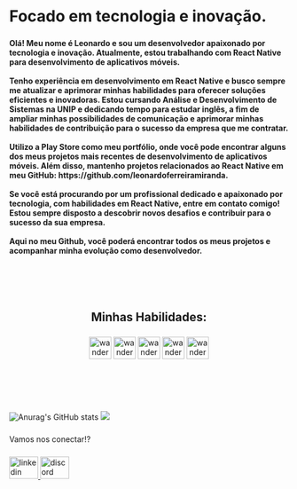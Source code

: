 <h1 align="left">Focado em tecnologia e inovação.</h1>

###

<h4 align="left">Olá! Meu nome é Leonardo e sou um desenvolvedor apaixonado por tecnologia e inovação. Atualmente, estou trabalhando com React Native para desenvolvimento de aplicativos móveis.
<br>
<br>
Tenho experiência em desenvolvimento em React Native e busco sempre me atualizar e aprimorar minhas habilidades para oferecer soluções eficientes e inovadoras. Estou cursando Análise e Desenvolvimento de Sistemas na UNIP e dedicando tempo para estudar inglês, a fim de ampliar minhas possibilidades de comunicação e aprimorar minhas habilidades de contribuição para o sucesso da empresa que me contratar.
<br>
<br>
Utilizo a Play Store como meu portfólio, onde você pode encontrar alguns dos meus projetos mais recentes de desenvolvimento de aplicativos móveis. Além disso, mantenho projetos relacionados ao React Native em meu GitHub: https://github.com/leonardoferreiramiranda.
<br>
<br>
Se você está procurando por um profissional dedicado e apaixonado por tecnologia, com habilidades em React Native, entre em contato comigo! Estou sempre disposto a descobrir novos desafios e contribuir para o sucesso da sua empresa.
<br>
<br>
Aqui no meu Github, você poderá encontrar todos os meus projetos e acompanhar minha evolução como desenvolvedor.</h4>
<br>
<br>
<br>

###

<h2 align="center">Minhas Habilidades:</h2>

###

<div align="center">
 <img aling="centeer"alt="wanderson-html"heignt="30" width="40" src="https://cdn.jsdelivr.net/gh/devicons/devicon/icons/html5/html5-original.svg"/>
 <img aling="centeer"alt="wanderson-html"heignt="30" width="40" src="https://cdn.jsdelivr.net/gh/devicons/devicon/icons/css3/css3-original.svg"/>
 <img aling="centeer"alt="wanderson-html"heignt="30" width="40" src="https://cdn.jsdelivr.net/gh/devicons/devicon/icons/javascript/javascript-original.svg"/>
 <img aling="centeer"alt="wanderson-html"heignt="30" width="40" src="https://cdn.jsdelivr.net/gh/devicons/devicon/icons/react/react-original.svg"/>
 <img aling="centeer"alt="wanderson-html"heignt="30" width="40" src="https://cdn.jsdelivr.net/gh/devicons/devicon/icons/java/java-original.svg"/>
  </div>
  <br>
  <br>
  <br>
  <br>

###

![Anurag's GitHub stats](https://github-readme-stats.vercel.app/api?username=leonardoferreiramiranda&show_icons=true&theme=dark)
<img src="https://github-readme-stats.vercel.app/api/top-langs/?username=leonardoferreiramiranda&layout=compact&langs_count=16&theme=dark"/>

###

<p align="left">Vamos nos conectar!?</p>

###

<div align="left">
  <a href="https://www.linkedin.com/in/leonardo-ferreira-91a731240/" target="_blank">
    <img src="https://raw.githubusercontent.com/maurodesouza/profile-readme-generator/master/src/assets/icons/social/linkedin/default.svg" width="52" height="40" alt="linkedin logo"  />
  </a>
  <a href="https://discord.com/channels/Leonardo Ferreira#4253" target="_blank">
    <img src="https://raw.githubusercontent.com/maurodesouza/profile-readme-generator/master/src/assets/icons/social/discord/default.svg" width="52" height="40" alt="discord logo"  />
  </a>
</div>

###
